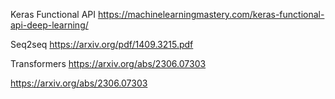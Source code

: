 Keras Functional API
https://machinelearningmastery.com/keras-functional-api-deep-learning/


Seq2seq
https://arxiv.org/pdf/1409.3215.pdf

Transformers
https://arxiv.org/abs/2306.07303

https://arxiv.org/abs/2306.07303
